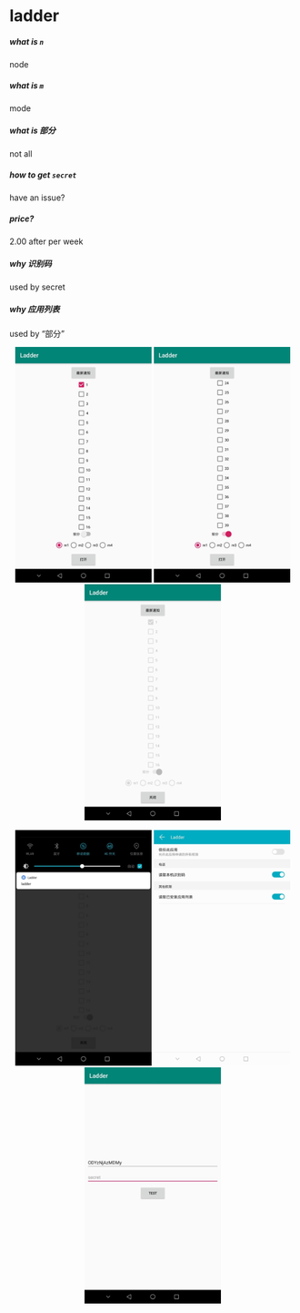 # ladder

##### what is `n`  
node

##### what is `m`  
mode

##### what is 部分  
not all

##### how to get `secret`  
have an issue?

##### price?  
2.00 after per week

##### why 识别码
used by secret

##### why 应用列表
used by “部分”

<p align="center">
  <img width="240" src="assets/home.jpg">
  <img width="240" src="assets/home_end.jpg">
  <img width="240" src="assets/open_part.jpg">
</p>

<p align="center">
  <img width="240" src="assets/notify_part.jpg">
  <img width="240" src="assets/permission.jpg">
  <img width="240" src="assets/secret.jpg">
</p>
